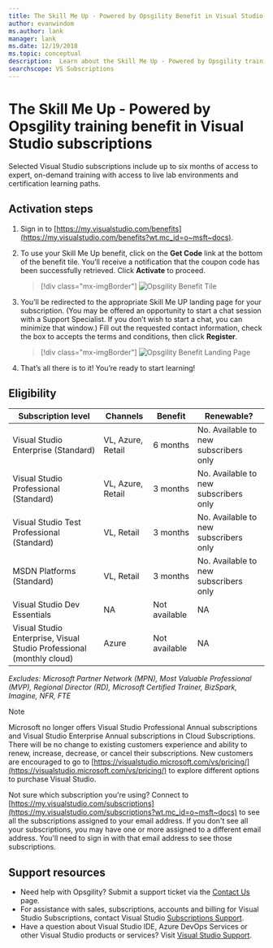 ```yaml
---
title: The Skill Me Up - Powered by Opsgility Benefit in Visual Studio Subscriptions | Microsoft Docs
author: evanwindom
ms.author: lank
manager: lank
ms.date: 12/19/2018
ms.topic: conceptual
description:  Learn about the Skill Me Up - Powered by Opsgility training benefit included with selected Visual Studio subscription.
searchscope: VS Subscriptions
---
```


# The Skill Me Up - Powered by Opsgility training benefit in Visual Studio subscriptions

Selected Visual Studio subscriptions include up to six months of access to expert, on-demand training with access to live lab environments and certification learning paths.

## Activation steps
1. Sign in to [https://my.visualstudio.com/benefits](https://my.visualstudio.com/benefits?wt.mc_id=o~msft~docs).

2. To use your Skill Me Up benefit, click on the **Get Code** link at the bottom of the benefit tile.   You’ll receive a notification that the coupon code has been successfully retrieved.  Click **Activate** to proceed.
   > [!div class="mx-imgBorder"]
   > ![Opsgility Benefit Tile](_img/vs-opsgility/vs-opsgility-tile.png)

3. You’ll be redirected to the appropriate Skill Me UP landing page for your subscription.  (You may be offered an opportunity to start a chat session with a Support Specialist.  If you don’t wish to start a chat, you can minimize that window.)  Fill out the requested contact information, check the box to accepts the terms and conditions, then click **Register**.
   > [!div class="mx-imgBorder"]
   > ![Opsgility Benefit Landing Page](_img/vs-opsgility/vs-vse-landing-page.png)

4. That’s all there is to it!  You’re ready to start learning!

## Eligibility

| Subscription level                                                 |     Channels                                            | Benefit                                                          | Renewable?    |
|--------------------------------------------------------------------|---------------------------------------------------------|------------------------------------------------------------------|---------------|
| Visual Studio Enterprise (Standard)   | VL, Azure, Retail | 6 months       |  No.  Available to new subscribers only          |
| Visual Studio Professional (Standard) | VL, Azure, Retail                                       | 3 months                                                            |No.  Available to new subscribers only         |
| Visual Studio Test Professional (Standard)                         | VL, Retail                                              | 3 months                                             |  No.  Available to new subscribers only         |
| MSDN Platforms (Standard)                                          | VL, Retail                                              | 3 months                                              | No.  Available to new subscribers only         |
| Visual Studio Dev Essentials | NA  | Not available | NA  |
| Visual Studio Enterprise, Visual Studio Professional (monthly cloud) | Azure                                       | Not available                                                           |NA|

*Excludes:  Microsoft Partner Network (MPN), Most Valuable Professional (MVP), Regional Director (RD), Microsoft Certified Trainer, BizSpark, Imagine, NFR, FTE*

> [!NOTE]
> Microsoft no longer offers Visual Studio Professional Annual subscriptions and Visual Studio Enterprise Annual subscriptions in Cloud Subscriptions. There will be no change to existing customers experience and ability to renew, increase, decrease, or cancel their subscriptions. New customers are encouraged to go to [https://visualstudio.microsoft.com/vs/pricing/](https://visualstudio.microsoft.com/vs/pricing/) to explore different options to purchase Visual Studio.

Not sure which subscription you're using?  Connect to [https://my.visualstudio.com/subscriptions](https://my.visualstudio.com/subscriptions?wt.mc_id=o~msft~docs) to see all the subscriptions assigned to your email address. If you don't see all your subscriptions, you may have one or more assigned to a different email address.  You'll need to sign in with that email address to see those subscriptions.

## Support resources
-  Need help with Opsgility?  Submit a support ticket via the [Contact Us](https://www.opsgility.com/SupportTicket) page.
-  For assistance with sales, subscriptions, accounts and billing for Visual Studio Subscriptions, contact Visual Studio [Subscriptions Support](https://visualstudio.microsoft.com/subscriptions/support/).
-  Have a question about Visual Studio IDE, Azure DevOps Services or other Visual Studio products or services?  Visit [Visual Studio Support](https://visualstudio.microsoft.com/support/).
